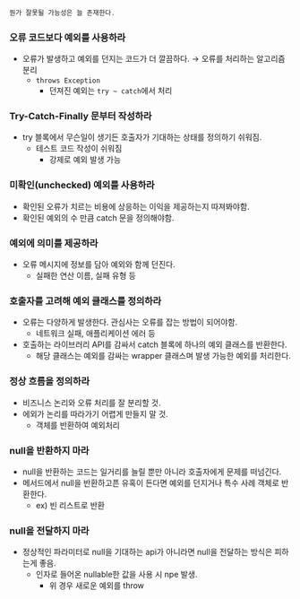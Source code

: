 ```java
뭔가 잘못될 가능성은 늘 존재한다.
```

### 오류 코드보다 예외를 사용하라

- 오류가 발생하고 예외를 던지는 코드가 더 깔끔하다. → 오류를 처리하는 알고리즘 분리
    - `throws Exception`
        - 던져진 예외는 `try ~ catch`에서 처리

### Try-Catch-Finally 문부터 작성하라

- try 블록에서 무슨일이 생기든 호출자가 기대하는 상태를 정의하기 쉬워짐.
    - 테스트 코드 작성이 쉬워짐
        - 강제로 예외 발생 가능

### 미확인(unchecked) 예외를 사용하라

- 확인된 오류가 치르는 비용에 상응하는 이익을 제공하는지 따져봐야함.
- 확인된 예외의 수 만큼 catch 문을 정의해야함.

### 예외에 의미를 제공하라

- 오류 메시지에 정보를 담아 예외와 함께 던진다.
    - 실패한 연산 이름, 실패 유형 등

### 호출자를 고려해 예외 클래스를 정의하라

- 오류는 다양하게 발생한다. 관심사는 오류를 잡는 방법이 되어야함.
    - 네트워크 실패, 애플리케이션 에러 등
- 호출하는 라이브러리 API를 감싸서 catch 블록에 하나의 예외 클래스를 반환한다.
    - 해당 클래스는 예외를 감싸는 wrapper 클래스며 발생 가능한 예외를 처리한다.

### 정상 흐름을 정의하라

- 비즈니스 논리와 오류 처리를 잘 분리할 것.
- 에외가 논리를 따라가기 어렵게 만들지 말 것.
    - 객체를 반환하여 예외처리

### null을 반환하지 마라

- null을 반환하는 코드는 일거리를 늘릴 뿐만 아니라 호출자에게 문제를 떠넘긴다.
- 메서드에서 null을 반환하고픈 유혹이 든다면 예외를 던지거나 특수 사례 객체로 반환한다.
    - ex) 빈 리스트로 반환

### null을 전달하지 마라

- 정상적인 파라미터로 null을 기대하는 api가 아니라면 null을 전달하는 방식은 피하는게 좋음.
    - 인자로 들어온 nullable한 값을 사용 시 npe 발생.
        - 위 경우 새로운 예외를 throw
